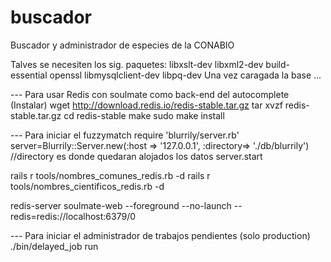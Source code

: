 buscador
========

Buscador y administrador de especies de la CONABIO

Talves se necesiten los sig. paquetes: libxslt-dev libxml2-dev build-essential openssl libmysqlclient-dev libpq-dev
Una vez caragada la base ...

--- Para usar Redis con soulmate como back-end del autocomplete (Instalar)
wget http://download.redis.io/redis-stable.tar.gz
tar xvzf redis-stable.tar.gz
cd redis-stable
make
sudo make install


--- Para iniciar el fuzzymatch
require 'blurrily/server.rb'
server=Blurrily::Server.new(:host => '127.0.0.1', :directory=> './db/blurrily')    //directory es donde quedaran alojados los datos
server.start

rails r tools/nombres_comunes_redis.rb -d
rails r tools/nombres_cientificos_redis.rb -d

redis-server
soulmate-web --foreground --no-launch --redis=redis://localhost:6379/0

--- Para iniciar el administrador de trabajos pendientes (solo production)
./bin/delayed_job run


